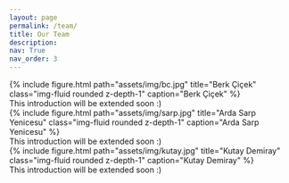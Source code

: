 ```yaml
---
layout: page
permalink: /team/
title: Our Team
description:
nav: True
nav_order: 3
---
```



<div class="row justify-content-sm-center">
    <div class="col-sm-3 mt-3 mt-md-0">
        {% include figure.html path="assets/img/bc.jpg" title="Berk Çiçek" class="img-fluid rounded z-depth-1" caption="Berk Çiçek" %}
    </div>
    <div class="col-sm-9 mt-3 mt-md-0">
        This introduction will be extended soon :)
    </div>
</div>


<div class="row justify-content-sm-center">
    <div class="col-sm-3 mt-3 mt-md-0">
        {% include figure.html path="assets/img/sarp.jpg" title="Arda Sarp Yenicesu" class="img-fluid rounded z-depth-1" caption="Arda Sarp Yenicesu" %}
    </div>
    <div class="col-sm-9 mt-3 mt-md-0">
       This introduction will be extended soon :)
    </div>
</div>

<div class="row justify-content-sm-center">
    <div class="col-sm-3 mt-3 mt-md-0">
        {% include figure.html path="assets/img/kutay.jpg" title="Kutay Demiray" class="img-fluid rounded z-depth-1" caption="Kutay Demiray" %}
    </div>
    <div class="col-sm-9 mt-3 mt-md-0">
        This introduction will be extended soon :)
    </div>
</div>
